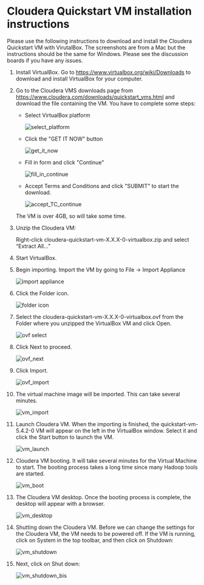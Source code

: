 Cloudera Quickstart VM installation instructions
================================================

Please use the following instructions to download and install the Cloudera Quickstart VM with VirutalBox.
The screenshots are from a Mac but the instructions should be the same for Windows. Please see the discussion boards if you have any issues.

1. Install VirtualBox. Go to https://www.virtualbox.org/wiki/Downloads to download and install VirtualBox for your computer.

2. Go to the Cloudera VMS downloads page from https://www.cloudera.com/downloads/quickstart_vms.html and download the file containing the VM. You have to complete some steps: 
    
    * Select VirtualBox platform
    
        ![select_platform](_static/select_platform.png) 
    
    * Click the "GET IT NOW" button
    
        ![get_it_now](_static/get_it_now.png)
    
    * Fill in form and click "Continue"
    
        ![fill_in_continue](_static/fill_in_continue.png)
        
    * Accept Terms and Conditions and click "SUBMIT" to start the download.
    
        ![accept_TC_continue](_static/accept_TC_continue.png)
        
    The VM is over 4GB, so will take some time.

3. Unzip the Cloudera VM:

    Right-click cloudera-quickstart-vm-X.X.X-0-virtualbox.zip and select “Extract All…”

4. Start VirtualBox.

5. Begin importing. Import the VM by going to File -> Import Appliance

    ![import appliance](_static/1YHbnrvaEeWbLwqB7NyVNQ_18b3b1a489e3d9ce53e7b3975d38910a_Untitled.png)

6. Click the Folder icon.

    ![folder icon](_static/EUf7pLvbEeWHhw4MvaB3nw_98aed876336d826ba38b3ff967f59341_Untitled1.png)

7. Select the cloudera-quickstart-vm-X.X.X-0-virtualbox.ovf from the Folder where you unzipped the VirtualBox VM and click Open.

    ![ovf select](_static/kvXZY7vdEeW6FApX76Rguw_04212a7fd040cdd18258055596ba98a7_Untitled2.png)

8. Click Next to proceed.

    ![ovf_next](_static/05MjOLvdEeWHhw4MvaB3nw_d8ba793c18835387ddb02defba586569_Untitled3.png)

9. Click Import.

    ![ovf_import](_static/8ZNYCrvdEeWg-hLO0rEOAw_af0950df42ffc15de1631a512eb6aa46_Untitled4.png)

10. The virtual machine image will be imported. This can take several minutes.

    ![vm_import](_static/AoLTKrveEeWW3xLV17cwNw_b371ba33d261f8b00ac357da5590e2d6_Untitled5.png)

11. Launch Cloudera VM. When the importing is finished, the quickstart-vm-5.4.2-0 VM will appear on the left in the VirtualBox window. Select it and click the Start button to launch the VM.

    ![vm_launch](_static/HdSw4rveEeWg-hLO0rEOAw_8e77353aeafcc336742baf76aa647c8a_Untitled6.png)

12. Cloudera VM booting. It will take several minutes for the Virtual Machine to start. The booting process takes a long time since many Hadoop tools are started.

    ![vm_boot](_static/VKeShLveEeWHhw4MvaB3nw_bfb04aa6c0c0e0705514e617f45b1a86_Untitled7.png)

13. The Cloudera VM desktop. Once the booting process is complete, the desktop will appear with a browser.

    ![vm_desktop](_static/vlPlZruyEeWHhw4MvaB3nw_f128a6a6651d531d31a01f8c4ed79f53_vm-started.png)

14. Shutting down the Cloudera VM. Before we can change the settings for the Cloudera VM, the VM needs to be powered off. If the VM is running, click on System in the top toolbar, and then click on Shutdown:

	![vm_shutdown](_static/GsZrdF8SEeafuBI2oAYa8w_a598868bbbe0914586f3ee1f17313b71_shutdown.png)

15. Next, click on Shut down:

    ![vm_shutdown_bis](_static/DdZY018SEeafuBI2oAYa8w_8e1003755bdeb2ce175c3850e9cd0124_shutdown2.png)


